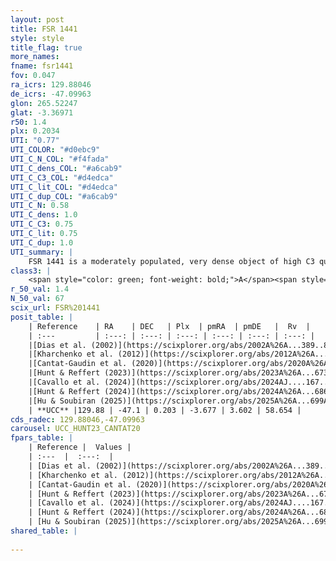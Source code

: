 ```yaml
---
layout: post
title: FSR 1441
style: style
title_flag: true
more_names: 
fname: fsr1441
fov: 0.047
ra_icrs: 129.88046
de_icrs: -47.09963
glon: 265.52247
glat: -3.36971
r50: 1.4
plx: 0.2034
UTI: "0.77"
UTI_COLOR: "#d0ebc9"
UTI_C_N_COL: "#f4fada"
UTI_C_dens_COL: "#a6cab9"
UTI_C_C3_COL: "#d4edca"
UTI_C_lit_COL: "#d4edca"
UTI_C_dup_COL: "#a6cab9"
UTI_C_N: 0.58
UTI_C_dens: 1.0
UTI_C_C3: 0.75
UTI_C_lit: 0.75
UTI_C_dup: 1.0
UTI_summary: |
    FSR 1441 is a moderately populated, very dense object of high C3 quality. It is well-studied in the literature.
class3: |
    <span style="color: green; font-weight: bold;">A</span><span style="color: #FFC300; font-weight: bold;">B</span>
r_50_val: 1.4
N_50_val: 67
scix_url: FSR%201441
posit_table: |
    | Reference    | RA    | DEC   | Plx  | pmRA  | pmDE   |  Rv  |
    | :---         | :---: | :---: | :---: | :---: | :---: | :---: |
    |[Dias et al. (2002)](https://scixplorer.org/abs/2002A%26A...389..871D) | 129.9 | -47.108 | -- | -1.13 | 3.46 | -- |
    |[Kharchenko et al. (2012)](https://scixplorer.org/abs/2012A%26A...543A.156K) | 129.87 | -47.1 | -- | -5.05 | 7.73 | -- |
    |[Cantat-Gaudin et al. (2020)](https://scixplorer.org/abs/2020A%26A...640A...1C) | 129.88 | -47.098 | 0.189 | -3.723 | 3.567 | -- |
    |[Hunt & Reffert (2023)](https://scixplorer.org/abs/2023A%26A...673A.114H) | 129.885 | -47.096 | 0.21 | -3.683 | 3.611 | 57.565 |
    |[Cavallo et al. (2024)](https://scixplorer.org/abs/2024AJ....167...12C) | 129.874 | -47.099 | 0.211 | -- | -- | -- |
    |[Hunt & Reffert (2024)](https://scixplorer.org/abs/2024A%26A...686A..42H) | 129.885 | -47.096 | 0.21 | -3.683 | 3.611 | 57.565 |
    |[Hu & Soubiran (2025)](https://scixplorer.org/abs/2025A%26A...699A.246H) | 129.874 | -47.099 | -- | -- | -- | -- |
    | **UCC** |129.88 | -47.1 | 0.203 | -3.677 | 3.602 | 58.654 | 
cds_radec: 129.88046,-47.09963
carousel: UCC_HUNT23_CANTAT20
fpars_table: |
    | Reference |  Values |
    | :---  |  :---:  |
    | [Dias et al. (2002)](https://scixplorer.org/abs/2002A%26A...389..871D) | `E(B-V)=0.625, Dist=1659.0, Age=8.73` |
    | [Kharchenko et al. (2012)](https://scixplorer.org/abs/2012A%26A...543A.156K) | `e_bv=0.625, distance=1659, log_age=8.73` |
    | [Cantat-Gaudin et al. (2020)](https://scixplorer.org/abs/2020A%26A...640A...1C) | `AVNN=1.39, DMNN=13.19, AgeNN=8.85` |
    | [Hunt & Reffert (2023)](https://scixplorer.org/abs/2023A%26A...673A.114H) | `AV50=2.029, diffAV50=1.95, MOD50=13.167, logAge50=8.773` |
    | [Cavallo et al. (2024)](https://scixplorer.org/abs/2024AJ....167...12C) | `AV50=2.15, dMod50=12.64, logAge50=8.82, [Fe/H]50=-0.05` |
    | [Hunt & Reffert (2024)](https://scixplorer.org/abs/2024A%26A...686A..42H) | `MassJ=756.155` |
    | [Hu & Soubiran (2025)](https://scixplorer.org/abs/2025A%26A...699A.246H) | `MA22=-0.13, MA23f=-0.44, MA23g=-0.29, MK24=-0.32, MF24=-0.39` |
shared_table: |
    
---
```

